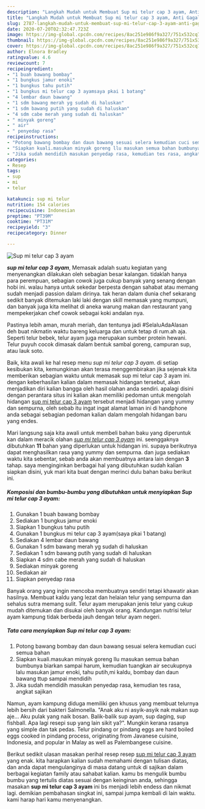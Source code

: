 ```yaml
---
description: "Langkah Mudah untuk Membuat Sup mi telur cap 3 ayam, Anti Gagal"
title: "Langkah Mudah untuk Membuat Sup mi telur cap 3 ayam, Anti Gagal"
slug: 2787-langkah-mudah-untuk-membuat-sup-mi-telur-cap-3-ayam-anti-gagal
date: 2020-07-20T02:32:47.723Z
image: https://img-global.cpcdn.com/recipes/8ac251e986f9a327/751x532cq70/sup-mi-telur-cap-3-ayam-foto-resep-utama.jpg
thumbnail: https://img-global.cpcdn.com/recipes/8ac251e986f9a327/751x532cq70/sup-mi-telur-cap-3-ayam-foto-resep-utama.jpg
cover: https://img-global.cpcdn.com/recipes/8ac251e986f9a327/751x532cq70/sup-mi-telur-cap-3-ayam-foto-resep-utama.jpg
author: Elnora Bradley
ratingvalue: 4.6
reviewcount: 7
recipeingredient:
- "1 buah bawang bombay"
- "1 bungkus jamur enoki"
- "1 bungkus tahu putih"
- "1 bungkus mi telur cap 3 ayamsaya pkai 1 batang"
- "4 lembar daun bawang"
- "1 sdm bawang merah yg sudah di haluskan"
- "1 sdm bawang putih yang sudah di haluskan"
- "4 sdm cabe merah yang sudah di haluskan"
- " minyak goreng"
- " air"
- " penyedap rasa"
recipeinstructions:
- "Potong bawang bombay dan daun bawang sesuai selera kemudian cuci semua bahan"
- "Siapkan kuali.masukan minyak goreng llu masukan semua bahan bumbunya biarkan sampai harum, kemudian tuangkan air secukupnya lalu masukan jamur enoki, tahu putih,mi kaldu, bombay dan daun bawang ttup sampai mendidih"
- "Jika sudah mendidih masukan penyedap rasa, kemudian tes rasa, angkat sajikan"
categories:
- Resep
tags:
- sup
- mi
- telur

katakunci: sup mi telur 
nutrition: 154 calories
recipecuisine: Indonesian
preptime: "PT39M"
cooktime: "PT31M"
recipeyield: "3"
recipecategory: Dinner

---
```



![Sup mi telur cap 3 ayam](https://img-global.cpcdn.com/recipes/8ac251e986f9a327/751x532cq70/sup-mi-telur-cap-3-ayam-foto-resep-utama.jpg)

<b><i>sup mi telur cap 3 ayam</i></b>, Memasak adalah suatu kegiatan yang menyenangkan dilakukan oleh sebagian besar kalangan. tidaklah hanya para perempuan, sebagian cowok juga cukup banyak yang senang dengan hobi ini. walau hanya untuk sekedar berpesta dengan sahabat atau memang sudah menjadi passion dalam dirinya. tak heran dalam dunia chef sekarang sedikit banyak ditemukan laki laki dengan skill memasak yang mumpuni, dan banyak juga kita melihat di aneka warung makan dan restaurant yang mempekerjakan chef cowok sebagai koki andalan nya.

Pastinya lebih aman, murah meriah, dan tentunya jadi #SelaluAdaAlasan deh buat nikmatin waktu bareng keluarga dan untuk tetap di rum.ah aja. Seperti telur bebek, telur ayam juga merupakan sumber protein hewani. Telur puyuh cocok dimasak dalam bentuk sambal goreng, campuran sup, atau lauk soto.

Baik, kita awali ke hal resep menu <i>sup mi telur cap 3 ayam</i>. di setiap kesibukan kita, kemungkinan akan terasa menggembirakan jika sejenak kita memberikan sebagian waktu untuk memasak sup mi telur cap 3 ayam ini. dengan keberhasilan kalian dalam memasak hidangan tersebut, akan menjadikan diri kalian bangga oleh hasil olahan anda sendiri. apalagi disini dengan perantara situs ini kalian akan memiliki pedoman untuk mengolah hidangan <u>sup mi telur cap 3 ayam</u> tersebut menjadi hidangan yang yummy dan sempurna, oleh sebab itu ingat ingat alamat laman ini di handphone anda sebagai sebagian pedoman kalian dalam mengolah hidangan baru yang endes.


Mari langsung saja kita awali untuk membeli bahan baku yang diperuntuk kan dalam meracik olahan <u><i>sup mi telur cap 3 ayam</i></u> ini. seenggaknya dibutuhkan <b>11</b> bahan yang diperlukan untuk hidangan ini. supaya berikutnya dapat menghasilkan rasa yang yummy dan sempurna. dan juga sediakan waktu kita sebentar, sebab anda akan membuatnya antara lain dengan <b>3</b> tahap. saya menginginkan berbagai hal yang dibutuhkan sudah kalian siapkan disini, yuk mari kita buat dengan merinci dulu bahan baku berikut ini.

<!--inarticleads1-->

##### Komposisi dan bumbu-bumbu yang dibutuhkan untuk menyiapkan Sup mi telur cap 3 ayam:

1. Gunakan 1 buah bawang bombay
1. Sediakan 1 bungkus jamur enoki
1. Siapkan 1 bungkus tahu putih
1. Gunakan 1 bungkus mi telur cap 3 ayam(saya pkai 1 batang)
1. Sediakan 4 lembar daun bawang
1. Gunakan 1 sdm bawang merah yg sudah di haluskan
1. Sediakan 1 sdm bawang putih yang sudah di haluskan
1. Siapkan 4 sdm cabe merah yang sudah di haluskan
1. Sediakan  minyak goreng
1. Sediakan  air
1. Siapkan  penyedap rasa


Banyak orang yang ingin mencoba membuatnya sendiri tetapi khawatir akan hasilnya. Membuat kaldu yang lezat dan helaian telur yang sempurna dan sehalus sutra memang sulit. Telur ayam merupakan jenis telur yang cukup mudah ditemukan dan disukai oleh banyak orang. Kandungan nutrisi telur ayam kampung tidak berbeda jauh dengan telur ayam negeri. 

<!--inarticleads2-->

##### Tata cara menyiapkan Sup mi telur cap 3 ayam:

1. Potong bawang bombay dan daun bawang sesuai selera kemudian cuci semua bahan
1. Siapkan kuali.masukan minyak goreng llu masukan semua bahan bumbunya biarkan sampai harum, kemudian tuangkan air secukupnya lalu masukan jamur enoki, tahu putih,mi kaldu, bombay dan daun bawang ttup sampai mendidih
1. Jika sudah mendidih masukan penyedap rasa, kemudian tes rasa, angkat sajikan


Namun, ayam kampung diduga memiliki gen khusus yang membuat telurnya lebih bersih dari bakteri Salmonella. &#34;Anak aku ni asyik-asyik nak makan sup aje… Aku pulak yang naik bosan. Balik-balik sup ayam, sup daging, sup fishball. Apa lagi resepi sup yang lain sikit ya?&#34;. Mungkin kerana rasanya yang simple dan tak pedas. Telur pindang or pindang eggs are hard boiled eggs cooked in pindang process, originating from Javanese cuisine, Indonesia, and popular in Malay as well as Palembangese cuisine. 

Berikut sedikit ulasan masakan perihal resep resep <u>sup mi telur cap 3 ayam</u> yang enak. kita harapkan kalian sudah memahami dengan tulisan diatas, dan anda dapat mengulanginya di masa datang untuk di sajikan dalam berbagai kegiatan family atau sahabat kalian. kamu bs mengulik bumbu bumbu yang tertulis diatas sesuai dengan keinginan anda, sehingga masakan <b>sup mi telur cap 3 ayam</b> ini bs menjadi lebih endess dan nikmat lagi. demikian pembahasan singkat ini, sampai jumpa kembali di lain waktu. kami harap hari kamu menyenangkan.
